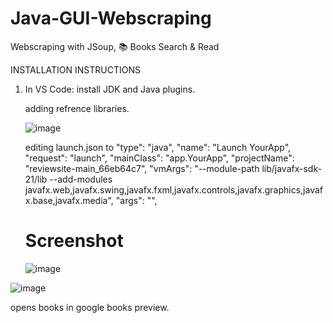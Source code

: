# Java-GUI-Webscraping
Webscraping with JSoup,  📚 Books Search &amp; Read 

INSTALLATION INSTRUCTIONS
1. In VS Code: install JDK and Java plugins.
  
   adding refrence libraries.

   ![image](https://github.com/adityacodepublic/Java-GUI-Webscraping/assets/93919558/251e6d32-d446-42fc-8d12-86f520ee9e60)

   editing launch.json to 
   "type": "java",
            "name": "Launch YourApp",
            "request": "launch",
            "mainClass": "app.YourApp",
            "projectName": "reviewsite-main_66eb64c7",
            "vmArgs": "--module-path lib/javafx-sdk-21/lib --add-modules javafx.web,javafx.swing,javafx.fxml,javafx.controls,javafx.graphics,javafx.base,javafx.media",
            "args": "",



   # Screenshot

   ![image](https://github.com/adityacodepublic/Java-GUI-Webscraping/assets/93919558/7359811c-b791-4d97-a4ab-46f74a1faf09)

  ![image](https://github.com/adityacodepublic/Java-GUI-Webscraping/assets/93919558/0a144a80-1b13-4ebe-8fdb-cbd66a2aa2d4)

  opens books in google books preview. 


